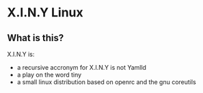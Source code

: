 # X.I.N.Y Linux

## What is this?
X.I.N.Y is:

- a recursive accronym for X.I.N.Y is not Yamlld
- a play on the word tiny
- a small linux distribution based on openrc and the gnu coreutils
